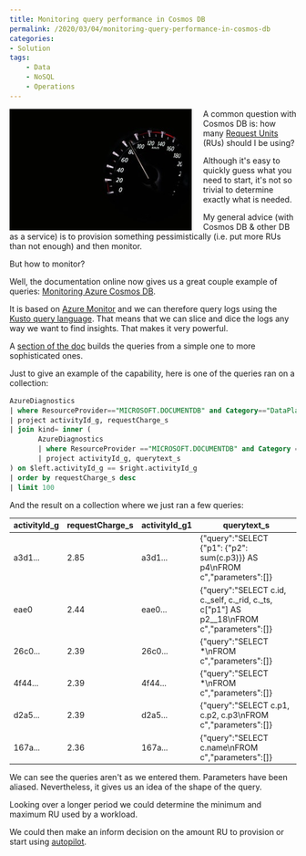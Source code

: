 ```yaml
---
title: Monitoring query performance in Cosmos DB
permalink: /2020/03/04/monitoring-query-performance-in-cosmos-db
categories:
- Solution
tags:
    - Data
    - NoSQL
    - Operations
---
```

<img style="float:left;padding-right:20px;" title="From pexels.com" src="/assets/posts/2020/1/monitoring-query-performance-in-cosmos-db/close-up-of-electric-lamp-against-black-background-248747.jpg" />

A common question with Cosmos DB is:  how many [Request Units](https://docs.microsoft.com/en-us/azure/cosmos-db/request-units) (RUs) should I be using?

Although it's easy to quickly guess what you need to start, it's not so trivial to determine exactly what is needed.

My general advice (with Cosmos DB & other DB as a service) is to provision something pessimistically (i.e. put more RUs than not enough) and then monitor.

But how to monitor?

Well, the documentation online now gives us a great couple example of queries:  [Monitoring Azure Cosmos DB](https://docs.microsoft.com/en-us/azure/cosmos-db/monitor-cosmos-db).

It is based on [Azure Monitor](https://docs.microsoft.com/en-us/azure/azure-monitor/overview) and we can therefore query logs using the [Kusto query language](https://docs.microsoft.com/en-us/azure/kusto/query/).  That means that we can slice and dice the logs any way we want to find insights.  That makes it very powerful.

A [section of the doc](https://docs.microsoft.com/en-us/azure/cosmos-db/monitor-cosmos-db#azure-cosmos-db-log-analytics-queries-in-azure-monitor) builds the queries from a simple one to more sophisticated ones.

Just to give an example of the capability, here is one of the queries ran on a collection:

```sql
AzureDiagnostics
| where ResourceProvider=="MICROSOFT.DOCUMENTDB" and Category=="DataPlaneRequests"
| project activityId_g, requestCharge_s
| join kind= inner (
       AzureDiagnostics
       | where ResourceProvider =="MICROSOFT.DOCUMENTDB" and Category == "QueryRuntimeStatistics"
       | project activityId_g, querytext_s
) on $left.activityId_g == $right.activityId_g
| order by requestCharge_s desc
| limit 100
```

And the result on a collection where we just ran a few queries:

activityId_g|requestCharge_s|activityId_g1|querytext_s
---|---|---|---
a3d1...|2.85|a3d1...|{"query":"SELECT {\"p1\": {\"p2\": sum(c.p3)}} AS p4\nFROM c","parameters":[]}
eae0|2.44|eae0...|{"query":"SELECT c.id, c._self, c._rid, c._ts, c[\"p1\"] AS p2__18\nFROM c","parameters":[]}
26c0...|2.39|26c0...|{"query":"SELECT *\nFROM c","parameters":[]}
4f44...|2.39|4f44...|{"query":"SELECT *\nFROM c","parameters":[]}
d2a5...|2.39|d2a5...|{"query":"SELECT c.p1, c.p2, c.p3\nFROM c","parameters":[]}
167a...|2.36|167a...|{"query":"SELECT c.name\nFROM c","parameters":[]}

We can see the queries aren't as we entered them.  Parameters have been aliased.  Nevertheless, it gives us an idea of the shape of the query.

Looking over a longer period we could determine the minimum and maximum RU used by a workload.

We could then make an inform decision on the amount RU to provision or start using [autopilot](https://docs.microsoft.com/en-us/azure/cosmos-db/provision-throughput-autopilot).
